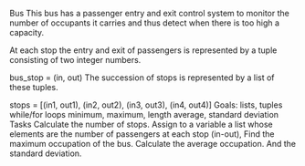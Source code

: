 Bus
This bus has a passenger entry and exit control system to monitor the number of occupants it carries and thus detect when there is too high a capacity.

At each stop the entry and exit of passengers is represented by a tuple consisting of two integer numbers.

bus_stop = (in, out)
The succession of stops is represented by a list of these tuples.

stops = [(in1, out1), (in2, out2), (in3, out3), (in4, out4)]
Goals:
lists, tuples
while/for loops
minimum, maximum, length
average, standard deviation
Tasks
Calculate the number of stops.
Assign to a variable a list whose elements are the number of passengers at each stop (in-out),
Find the maximum occupation of the bus.
Calculate the average occupation. And the standard deviation.
